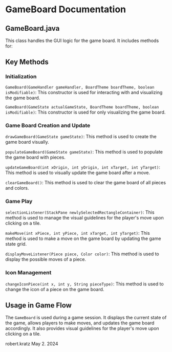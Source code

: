 # GameBoard Documentation

## GameBoard.java

This class handles the GUI logic for the game board. It includes methods for:

## Key Methods

### Initialization

`GameBoard(GameHandler gameHandler, BoardTheme boardTheme, boolean isModifiable)`: This constructor is used for interacting with and visualizing the game board.

`GameBoard(GameState actualGameState, BoardTheme boardTheme, boolean isModifiable)`: This constructor is used for only visualizing the game board.

### Game Board Creation and Update

`drawGameBoard(GameState gameState)`: This method is used to create the game board visually.

`populateGameBoard(GameState gameState)`: This method is used to populate the game board with pieces.

`updateGameBoard(int xOrigin, int yOrigin, int xTarget, int yTarget)`: This method is used to visually update the game board after a move.

`clearGameBoard()`: This method is used to clear the game board of all pieces and colors.

### Game Play

`selectionListener(StackPane newlySelectedRectangleContainer)`: This method is used to manage the visual guidelines for the player's move upon clicking on a tile.

`makeMove(int xPiece, int yPiece, int xTarget, int yTarget)`: This method is used to make a move on the game board by updating the game state grid.

`displayMoveListener(Piece piece, Color color)`: This method is used to display the possible moves of a piece.

### Icon Management

`changeIconPiece(int x, int y, String pieceType)`: This method is used to change the icon of a piece on the game board.

## Usage in Game Flow

The `GameBoard` is used during a game session. It displays the current state of the game, allows players to make moves, and updates the game board accordingly. It also provides visual guidelines for the player's move upon clicking on a tile.

robert.kratz May 2. 2024
